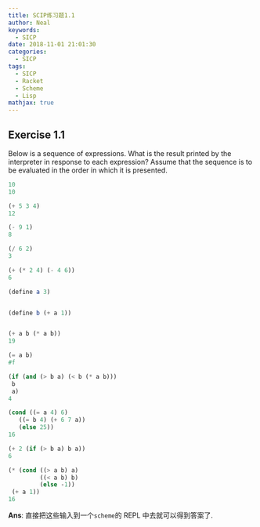 ```yaml
---
title: SCIP练习题1.1
author: Neal
keywords:
  - SICP
date: 2018-11-01 21:01:30
categories:
  - SICP
tags:
  - SICP
  - Racket
  - Scheme
  - Lisp
mathjax: true
---
```


## Exercise 1.1

Below is a sequence of expressions. What is the result printed by the interpreter in response to each expression? Assume that the sequence is to be evaluated in the order in which it is presented.

```scheme
10
10

(+ 5 3 4)
12

(- 9 1)
8

(/ 6 2)
3

(+ (* 2 4) (- 4 6))
6

(define a 3)


(define b (+ a 1))


(+ a b (* a b))
19

(= a b)
#f

(if (and (> b a) (< b (* a b)))
 b
 a)
4

(cond ((= a 4) 6)
   ((= b 4) (+ 6 7 a))
   (else 25))
16

(+ 2 (if (> b a) b a))
6

(* (cond ((> a b) a)
         ((< a b) b)
         (else -1))
 (+ a 1))
16
```

**Ans**: 直接把这些输入到一个`scheme`的 REPL 中去就可以得到答案了.
